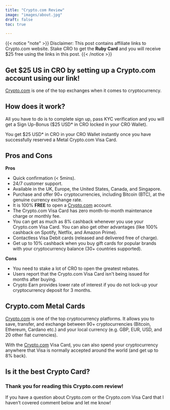 ```yaml
---
title: "Crypto.com Review"
image: "images/about.jpg"
draft: false
toc: true

---
```


{{< notice "note" >}}
  Disclaimer: This post contains affiliate links to Crypto.com website.  Stake CRO to get the **Ruby Card** and you will receive $25 free using the links in this post.
{{< /notice >}}

## Get $25 US in CRO by setting up a Crypto.com account using our link!

[Crypto.com](/link/sign-up-crypto-dot-com) is one of the top exchanges when it comes to cryptocurrency.  

## How does it work?

All you have to do is to complete sign up, pass KYC verification and you will get a Sign Up-Bonus ($25 USD* in CRO locked in your CRO Wallet).

You get $25 USD* in CRO in your CRO Wallet instantly once you have successfully reserved a Metal Crypto.com Visa Card.

## Pros and Cons

**Pros**

- Quick confirmation (< 5mins).
- 24/7 customer support.
- Available in the UK, Europe, the United States, Canada, and Singapore.
- Purchase and offer 90+ cryptocurrencies, including Bitcoin (BTC), at the genuine currency exchange rate.
- It is 100% **FREE** to open a [Crypto.com](/link/sign-up-crypto-dot-com) account.
- The Crypto.com Visa Card has zero month-to-month maintenance charge or monthly fee.
- You can get as much as 8% cashback whenever you use your Crypto.com Visa Card. You can also get other advantages (like 100% cashback on Spotify, Netflix, and Amazon Prime).
- Contactless Visa Debit cards (released and delivered free of charge).
- Get up to 10% cashback when you buy gift cards for popular brands with your cryptocurrency balance (30+ countries supported).

**Cons**

- You need to stake a lot of CRO to open the greatest rebates.
- Users report that the Crypto.com Visa Card isn't being issued for months after buying.
- Crypto Earn provides lower rate of interest if you do not lock-up your cryptocurrency deposit for 3 months.

## Crypto.com Metal Cards

[Crypto.com](/link/sign-up-crypto-dot-com) is one of the top cryptocurrency platforms. It allows you to save, transfer, and exchange between 90+ cryptocurrencies (Bitcoin, Ethereum, Cardano etc.) and your local currency (e.g. GBP, EUR, USD, and 20 other fiat currencies).

With the [Crypto.com](/link/sign-up-crypto-dot-com) Visa Card, you can also spend your cryptocurrency anywhere that Visa is normally accepted around the world (and get up to 8% back).

## Is it the best Crypto Card?

### Thank you for reading this Crypto.com review!

If you have a question about Crypto.com or the Crypto.com Visa Card that I haven’t covered comment below and let me know!
